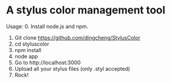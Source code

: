 A stylus color management tool
============

Usage:
0. Install node.js and npm.
1. Git clone https://github.com/dingcheng/StylusColor
2. cd styluscolor
3. npm install
4. node app
5. Go to http://localhost:3000
6. Upload all your stylus files (only .styl accepted)
7. Rock!
